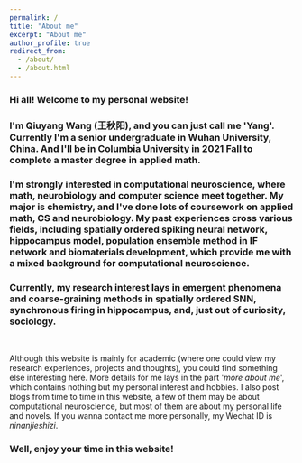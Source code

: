 ```yaml
---
permalink: /
title: "About me"
excerpt: "About me"
author_profile: true
redirect_from: 
  - /about/
  - /about.html
---
```


### Hi all! Welcome to my personal website!

### I'm Qiuyang Wang (王秋阳),  and you can just call me 'Yang'. Currently I'm a senior undergraduate in Wuhan University, China. And I'll be in Columbia University in 2021 Fall to complete a master degree in applied math.

### I'm strongly interested in computational neuroscience, where math, neurobiology and computer science meet together. My major is chemistry,  and I've done lots of coursework on applied math, CS and neurobiology. My past experiences cross various fields, including spatially ordered spiking neural network, hippocampus model, population ensemble method in IF network  and biomaterials development, which  provide me with a mixed background for computational neuroscience.

### Currently, my research interest lays in emergent phenomena and coarse-graining  methods in spatially ordered SNN, synchronous firing in hippocampus, and, just out of curiosity, sociology.

<br/>

Although this website is mainly for academic (where one could view my research experiences, projects and thoughts), you could find something else interesting here. More details for me lays in the part '*more about me*', which contains nothing but my personal interest and hobbies. I also post blogs from time to time in this website, a few of them may be about computational neuroscience, but most of them are about my personal life and novels. If you wanna contact me more personally, my Wechat ID is  *ninanjieshizi*.



### Well, enjoy your time in this website!

